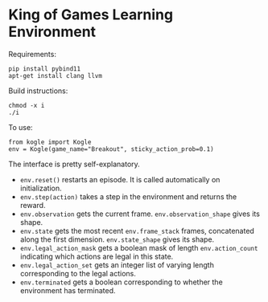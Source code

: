 # King of Games Learning Environment

Requirements:
```
pip install pybind11
apt-get install clang llvm
```
Build instructions:
```
chmod -x i
./i
```
To use:
```
from kogle import Kogle
env = Kogle(game_name="Breakout", sticky_action_prob=0.1)
```
The interface is pretty self-explanatory.
- `env.reset()` restarts an episode. It is called automatically on initialization.
- `env.step(action)` takes a step in the environment and returns the reward.
- `env.observation` gets the current frame. `env.observation_shape` gives its shape.
- `env.state` gets the most recent `env.frame_stack` frames, concatenated along the first dimension. `env.state_shape` gives its shape.
- `env.legal_action_mask` gets a boolean mask of length `env.action_count` indicating which actions are legal in this state.
- `env.legal_action_set` gets an integer list of varying length corresponding to the legal actions.
- `env.terminated` gets a boolean corresponding to whether the environment has terminated.
 